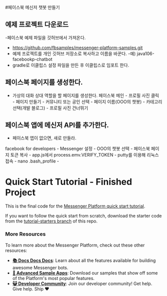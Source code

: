 #페이스북 메신저 챗봇 만들기

## 예제 프로젝트 다운로드
-페이스북 예제 파일을 깃허브에서 가져온다.
 - https://github.com/fbsamples/messenger-platform-samples.git
- 예제 프로젝트를 개인 깃허브 저장소로 복사하고 이름을 바꾼다.
 -예) java106-facebookp-chatbot
- gradle로 이클립스 설정 파일을 만든 후 이클립스로 임포트 한다.

## 페이스북 페이지를 생성한다.
- 가상의 대화 상대 역할을 할 페이지를 생성한다.
페이스북 메인 - 프로필 사진 클릭 - 페이지 만들기 - 커뮤니티 또는 공인 선택 - 페이지 이름(OOO의 챗봇) - 카테고리 선택(개발 블로그) - 프로필 사진 건너뛰기

## 페이스북 앱에 메신저 API를 추가한다.
- 페이스북 앱이 없으면, 새로 만들라.

facebook for developers - Messenger 설정 - OOO의 챗봇 선택 - 페이스북 페이지 토큰 복사 - app.js에서 process.emv.VERIFY_TOKEN - putty를 이용해 리눅스 접속 - nano .bash_profile - 



# Quick Start Tutorial - Finished Project

This is the final code for the [Messenger Platform quick start tutorial](https://developers.facebook.com/docs/messenger-platform/getting-started/quick-start). 

If you want to follow the quick start from scratch, download the starter code from the [tutorial-starters branch](https://github.com/fbsamples/messenger-platform-samples/tree/tutorial-starters/quick-start) of this repo.

### More Resources

To learn more about the Messenger Platform, check out these other resources:

- **[📚 Docs Docs Docs](https://developers.facebook.com/docs/messenger-platform/)**: Learn about all the features available for building awesome Messenger bots.
- **[📱 Advanced Sample Apps](https://github.com/fbsamples/messenger-bot-samples)**: Download our samples that show off some of the Platform's most popular features.
- **[😺 Developer Community](https://www.facebook.com/groups/messengerplatform/)**: Join our developer community! Get help. Give help. Ship ❤️
